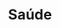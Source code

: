 ---
description: Informações sobre assunstos de Saúde, hospitais, vacinação postos de saúde
title: Saúde
---
